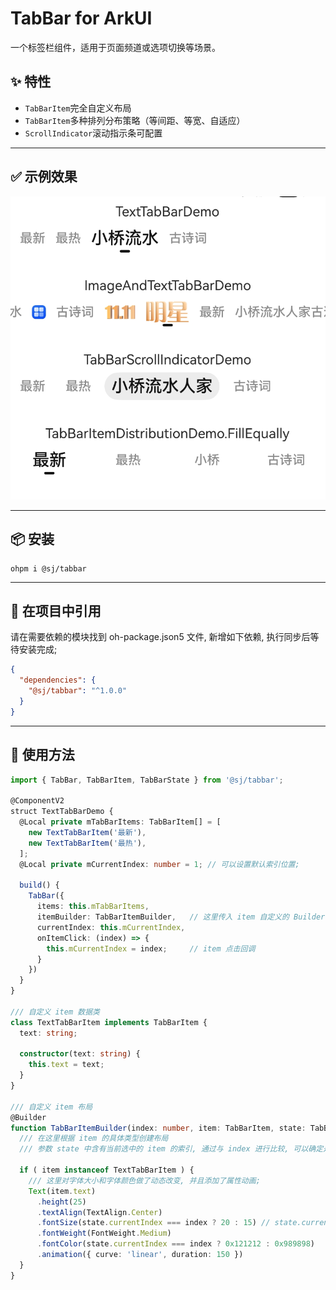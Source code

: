 # TabBar for ArkUI

一个标签栏组件，适用于页面频道或选项切换等场景。

## ✨ 特性

* `TabBarItem`完全自定义布局
* `TabBarItem`多种排列分布策略（等间距、等宽、自适应）
* `ScrollIndicator`滚动指示条可配置

---

## ✅ 示例效果

![](snapshot.jpg)

---

## 📦 安装
```shell
ohpm i @sj/tabbar
```

---

## 🧩 在项目中引用

请在需要依赖的模块找到 oh-package.json5 文件, 新增如下依赖, 执行同步后等待安装完成;
```json
{
  "dependencies": {
    "@sj/tabbar": "^1.0.0"
  }
}
```

---

## 🚀 使用方法

```ts
import { TabBar, TabBarItem, TabBarState } from '@sj/tabbar';

@ComponentV2
struct TextTabBarDemo {
  @Local private mTabBarItems: TabBarItem[] = [
    new TextTabBarItem('最新'),
    new TextTabBarItem('最热'),
  ];
  @Local private mCurrentIndex: number = 1; // 可以设置默认索引位置;

  build() {
    TabBar({
      items: this.mTabBarItems,
      itemBuilder: TabBarItemBuilder,   // 这里传入 item 自定义的 Builder;
      currentIndex: this.mCurrentIndex,
      onItemClick: (index) => {
        this.mCurrentIndex = index;     // item 点击回调
      }
    })
  }
}

/// 自定义 item 数据类
class TextTabBarItem implements TabBarItem {
  text: string;

  constructor(text: string) {
    this.text = text;
  }
}

/// 自定义 item 布局
@Builder
function TabBarItemBuilder(index: number, item: TabBarItem, state: TabBarState) {
  /// 在这里根据 item 的具体类型创建布局
  /// 参数 state 中含有当前选中的 item 的索引, 通过与 index 进行比较, 可以确定是否是`选中状态`;

  if ( item instanceof TextTabBarItem ) {
    /// 这里对字体大小和字体颜色做了动态改变, 并且添加了属性动画;
    Text(item.text)
      .height(25)
      .textAlign(TextAlign.Center)
      .fontSize(state.currentIndex === index ? 20 : 15) // state.currentIndex 是当前选中的 item 的索引, 这里设置选中时字体大小为20, 未选中时字体大小为15;
      .fontWeight(FontWeight.Medium)
      .fontColor(state.currentIndex === index ? 0x121212 : 0x989898)
      .animation({ curve: 'linear', duration: 150 })
  }
}
```
